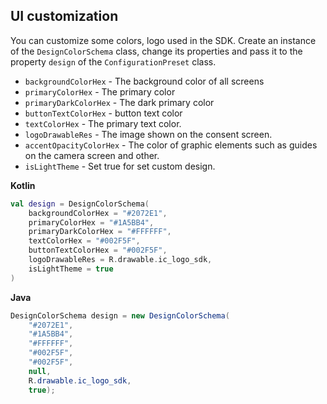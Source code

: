 ## UI customization

You can customize some colors, logo used in the SDK. Create an instance of the `DesignColorSchema` class, change its properties and pass it to the property `design` of the `ConfigurationPreset` class.

- `backgroundColorHex` - The background color of all screens
- `primaryColorHex` - The primary color
- `primaryDarkColorHex` - The dark primary color
- `buttonTextColorHex` - button text color
- `textColorHex` - The primary text color.
- `logoDrawableRes` - The image shown on the consent screen.
- `accentOpacityColorHex` - The color of graphic elements such as guides on the camera screen and other.
- `isLightTheme` - Set true for set custom design.


**Kotlin**

```kotlin
val design = DesignColorSchema(
    backgroundColorHex = "#2072E1",
    primaryColorHex = "#1A5BB4",
    primaryDarkColorHex = "#FFFFFF",
    textColorHex = "#002F5F",
    buttonTextColorHex = "#002F5F",
    logoDrawableRes = R.drawable.ic_logo_sdk,
    isLightTheme = true
)
```

**Java**

```java
DesignColorSchema design = new DesignColorSchema(
    "#2072E1",
    "#1A5BB4",
    "#FFFFFF",
    "#002F5F",
    "#002F5F",
    null,
    R.drawable.ic_logo_sdk,
    true);
```
